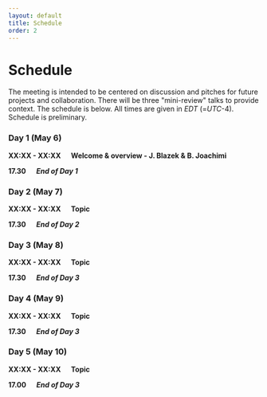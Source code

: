 ```yaml
---
layout: default
title: Schedule
order: 2
---
```


# Schedule

The meeting is intended to be centered on discussion and pitches for future projects and collaboration. There will be three "mini-review" talks to provide context. The schedule is below. All times are given in _EDT_ (=_UTC_-4). Schedule is preliminary.

### Day 1 (May 6)

**XX:XX - XX:XX &emsp; Welcome & overview - J. Blazek & B. Joachimi**

**17.30 &emsp; _End of Day 1_**


### Day 2 (May 7)

**XX:XX - XX:XX &emsp; Topic**

**17.30 &emsp; _End of Day 2_**


### Day 3 (May 8)

**XX:XX - XX:XX &emsp; Topic**

**17.30 &emsp; _End of Day 3_**


### Day 4 (May 9)

**XX:XX - XX:XX &emsp; Topic**

**17.30 &emsp; _End of Day 3_**


### Day 5 (May 10)

**XX:XX - XX:XX &emsp; Topic**

**17.00 &emsp; _End of Day 3_**

